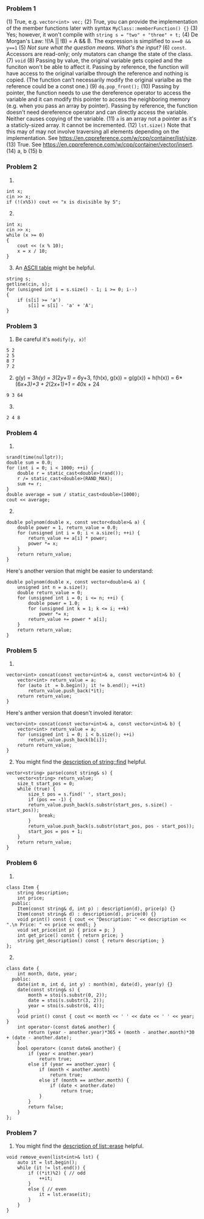 ### Problem 1
(1) True, e.g. `vector<int> vec;`
(2) True, you can provide the implementation of the member functions later with syntax `MyClass::memberFunction() {}`
(3) Yes; however, it won't compile with `string s = "two" + "three" + t;`
(4) De Morgan's Law: !(!A || !B) = A && B. The expression is simplified to `x==0 && y==1`
(5) _Not sure what the question means. What's the input?_
(6) `const`. Accessors are read-only; only mutators can change the state of the class.
(7) `void`
(8) Passing by value, the original variable gets copied and the funciton won't be able to affect it. Passing by reference, the function will have access to the original varialbe through the reference and nothing is copied. (The function can't necessarily modify the original varialbe as the reference could be a const one.)
(9) `dq.pop_front();`
(10) Passing by pointer, the function needs to use the dereference operator to access the variable and it can modify this pointer to access the neighboring memory (e.g. when you pass an array by pointer). Passing by reference, the function doesn't need dereference operator and can directly access the variable. Neither causes copying of the variable.
(11) `a` is an array not a pointer as it's a staticly-sized array. It cannot be incremented.
(12) `lst.size()` Note that this may of may not involve traversing all elements depending on the implementation. See https://en.cppreference.com/w/cpp/container/list/size.
(13) True. See https://en.cppreference.com/w/cpp/container/vector/insert.
(14) a, b
(15) b

### Problem 2
1.  
```
int x;
cin >> x;
if (!(x%5)) cout << "x is divisible by 5";
```
2. 
```
int x;
cin >> x;
while (x >= 0)
{
    cout << (x % 10);
    x = x / 10;
}
```
3. An [ASCII table](http://www.asciitable.com/) might be helpful.
```
string s;
getline(cin, s);
for (unsigned int i = s.size() - 1; i >= 0; i--)
{
    if (s[i] >= 'a')
        s[i] = s[i] - 'a' + 'A';
}
```

### Problem 3
1. Be careful it's `modify(y, x)`!
```
5 2
2 5
8 7
7 2
```
2. g(y) = 3*h(y) = 3*(2*y+1) = 6*y+3, f(h(x), g(x)) = g(g(x)) + h(h(x)) = 6*(6*x+3)+3 + 2*(2*x+1)+1 = 40*x + 24
```
9 3 64
```
3. 
```
2 4 8
```

### Problem 4
1. 
```
srand(time(nullptr));
double sum = 0.0;
for (int i = 0; i < 1000; ++i) {
    double r = static_cast<double>(rand());
    r /= static_cast<double>(RAND_MAX);
    sum += r;
}
double average = sum / static_cast<double>(1000);
cout << average;
```
2.
```
double polynom(double x, const vector<double>& a) {
    double power = 1, return_value = 0.0;
    for (unsigned int i = 0; i < a.size(); ++i) {
        return_value += a[i] * power;
        power *= x;
    }
    return return_value;
}
```

Here's another version that might be easier to understand:
```
double polynom(double x, const vector<double>& a) {
    unsigned int n = a.size();
    double return_value = 0;
    for (unsigned int i = 0; i <= n; ++i) {
        double power = 1.0;
        for (unsigned int k = 1; k <= i; ++k)
            power *= x;
        return_value += power * a[i];
    }
    return return_value;
}
```

### Problem 5
1. 
```
vector<int> concat(const vector<int>& a, const vector<int>& b) {
    vector<int> return_value = a;
    for (auto it  = b.begin(); it != b.end(); ++it)
        return_value.push_back(*it);
    return return_value;
}
```

Here's anther version that doesn't involed iterator:
```
vector<int> concat(const vector<int>& a, const vector<int>& b) {
    vector<int> return_value = a;
    for (unsigned int i = 0; i < b.size(); ++i)
        return_value.push_back(b[i]);
    return return_value;
}
```

2. You might find the [description of string::find](http://www.cplusplus.com/reference/string/string/find/) helpful.
```
vector<string> parse(const string& s) {
    vector<string> return_value;
    size_t start_pos = 0;
    while (true) {
        size_t pos = s.find(' ', start_pos);
        if (pos == -1) {
        return_value.push_back(s.substr(start_pos, s.size() - start_pos));
            break;
        }
        return_value.push_back(s.substr(start_pos, pos - start_pos));
        start_pos = pos + 1;
    }
    return return_value;
}
```

### Problem 6
1. 
```
class Item {
    string description;
    int price;
  public:
    Item(const string& d, int p) : description(d), price(p) {}
    Item(const string& d) : description(d), price(0) {}
    void print() const { cout << "Description: " << description << ".\n Price: " << price << endl; }
    void set_price(int p) { price = p; }
    int get_price() const { return price; }
    string get_description() const { return description; }
};
```
2. 
```
class date {
    int month, date, year;
  public:
    date(int m, int d, int y) : month(m), date(d), year(y) {}
    date(const string& s) {
        month = stoi(s.substr(0, 2));
        date = stoi(s.substr(3, 2));
        year = stoi(s.substr(6, 4));
    }
    void print() const { cout << month << ' ' << date << ' ' << year; }
    int operator-(const date& another) {
        return (year - another.year)*365 + (month - another.month)*30 + (date - another.date);
    }
    bool operator< (const date& another) {
        if (year < another.year)
            return true;
        else if (year == another.year) {
            if (month < another.month)
                return true;
            else if (month == anther.month) {
                if (date < another.date)
                    return true;
            }
        }
        return false;
    }
};
```

### Problem 7
1. You might find the [description of list::erase](http://www.cplusplus.com/reference/list/list/erase/) helpful.
```
void remove_even(list<int>& lst) {
    auto it = lst.begin();
    while (it != lst.end()) {
        if ((*it)%2) { // odd
            ++it;
        }
        else { // even
            it = lst.erase(it);
        }
    }
}
```
